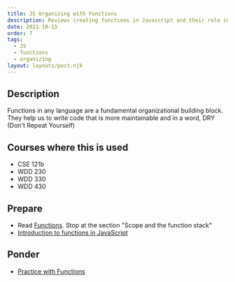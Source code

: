 ```yaml
---
title: JS Organizing with Functions
description: Reviews creating functions in Javascript and their role in helping to organize our code.
date: 2021-10-15
order: 7
tags:
  - JS
  - functions
  - organizing
layout: layouts/post.njk
---
```


## Description

Functions in any language are a fundamental organizational building block. They help us to write code that is more maintainable and in a word, DRY (Don't Repeat Yourself)

## Courses where this is used

- CSE 121b
- WDD 230
- WDD 330
- WDD 430

## Prepare

- Read [Functions](https://developer.mozilla.org/en-US/docs/Web/JavaScript/Guide/Functions). Stop at the section "Scope and the function stack"
- [Introduction to functions in JavaScript](prepare1/)

## Ponder

- [Practice with Functions](ponder1/)
